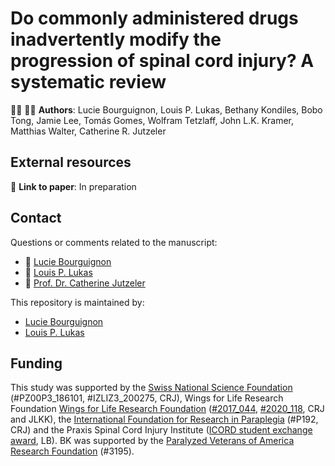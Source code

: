 # Do commonly administered drugs inadvertently modify the progression of spinal cord injury? A systematic review

:man_scientist: 👩‍🔬 **Authors**: Lucie Bourguignon, Louis P. Lukas, Bethany Kondiles, Bobo Tong, Jamie Lee, Tomás Gomes, Wolfram Tetzlaff, John L.K. Kramer, Matthias Walter, Catherine R. Jutzeler

## External resources
:open_book:	**Link to paper**: In preparation

## Contact
Questions or comments related to the manuscript:
* :e-mail: [Lucie Bourguignon](mailto:lucie.Bourguignon@hest.ethz.ch?subject=[GitHub]%20Source%20Han%20Sans)
* :e-mail: [Louis P. Lukas](mailto:louis.lukas@hest.ethz.ch?subject=[GitHub]%20Source%20Han%20Sans)
* :e-mail: [Prof. Dr. Catherine Jutzeler](mailto:catherine.jutzeler@hest.ethz.ch?subject=[GitHub]%20Source%20Han%20Sans)

This repository is maintained by:
* [Lucie Bourguignon](https://github.com/lbourguignon)
* [Louis P. Lukas](https://github.com/loupl)

## Funding

This study was supported by the [Swiss National Science Foundation](http://www.snf.ch/en/Pages/default.aspx) (#PZ00P3_186101, #IZLIZ3_200275, CRJ), Wings for Life Research Foundation [Wings for Life Research Foundation](https://www.wingsforlife.com/) ([#2017_044](https://www.wingsforlife.com/uk/research/blood-biomarkers-to-predict-outcome-after-spinal-cord-injury-a-precision-medicine-approach-3487), [#2020_118](https://www.wingsforlife.com/uk/research/neuro-surveillance-in-order-to-enhance-spontaneous-neurological-recovery-4530), CRJ and JLKK), the [International Foundation for Research in Paraplegia](https://www.irp.ch/en/) (#P192, CRJ) and the Praxis Spinal Cord Injury Institute ([ICORD student exchange award](https://icord.org/funding-opportunities/intl-exchange/), LB). BK was supported by the [Paralyzed Veterans of America Research Foundation](https://pva.org/research-resources/research-foundation/2023-research-foundation-grant-recipients/) (#3195).